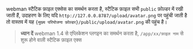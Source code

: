 webman स्टैटिक फ़ाइल एक्सेस का समर्थन करता है, स्टैटिक फ़ाइल सभी `public` फ़ोल्डर में रखी जाती हैं, उदाहरण के लिए यदि `http://127.0.0.8787/upload/avatar.png` पर पहुंची जाती है तो वास्तव में यह `{मुख्य परियोजना फ़ोल्डर}/public/upload/avatar.png` की पहुंच है।

> **ध्यान दें**
> webman 1.4 से एप्लिकेशन प्लगइन का समर्थन करता है, `/app/xx/फ़ाइल नाम` से शुरू होने वाली स्टैटिक फ़ाइल एक्स
